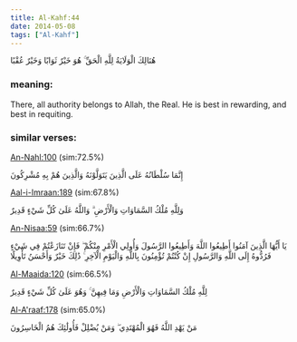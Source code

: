 ```yaml
---
title: Al-Kahf:44
date: 2014-05-08
tags: ["Al-Kahf"]
---
```

هُنَالِكَ الْوَلَايَةُ لِلَّهِ الْحَقِّ ۚ هُوَ خَيْرٌ ثَوَابًا وَخَيْرٌ عُقْبًا
### meaning: 
There, all authority belongs to Allah, the Real. He is best in rewarding, and best in requiting.
### similar verses: 

[An-Nahl:100](/16/100) (sim:72.5%)

إِنَّمَا سُلْطَانُهُ عَلَى الَّذِينَ يَتَوَلَّوْنَهُ وَالَّذِينَ هُمْ بِهِ مُشْرِكُونَ

[Aal-i-Imraan:189](/3/189) (sim:67.8%)

وَلِلَّهِ مُلْكُ السَّمَاوَاتِ وَالْأَرْضِ ۗ وَاللَّهُ عَلَىٰ كُلِّ شَيْءٍ قَدِيرٌ

[An-Nisaa:59](/4/59) (sim:66.7%)

يَا أَيُّهَا الَّذِينَ آمَنُوا أَطِيعُوا اللَّهَ وَأَطِيعُوا الرَّسُولَ وَأُولِي الْأَمْرِ مِنْكُمْ ۖ فَإِنْ تَنَازَعْتُمْ فِي شَيْءٍ فَرُدُّوهُ إِلَى اللَّهِ وَالرَّسُولِ إِنْ كُنْتُمْ تُؤْمِنُونَ بِاللَّهِ وَالْيَوْمِ الْآخِرِ ۚ ذَٰلِكَ خَيْرٌ وَأَحْسَنُ تَأْوِيلًا

[Al-Maaida:120](/5/120) (sim:66.5%)

لِلَّهِ مُلْكُ السَّمَاوَاتِ وَالْأَرْضِ وَمَا فِيهِنَّ ۚ وَهُوَ عَلَىٰ كُلِّ شَيْءٍ قَدِيرٌ

[Al-A'raaf:178](/7/178) (sim:65.0%)

مَنْ يَهْدِ اللَّهُ فَهُوَ الْمُهْتَدِي ۖ وَمَنْ يُضْلِلْ فَأُولَٰئِكَ هُمُ الْخَاسِرُونَ
